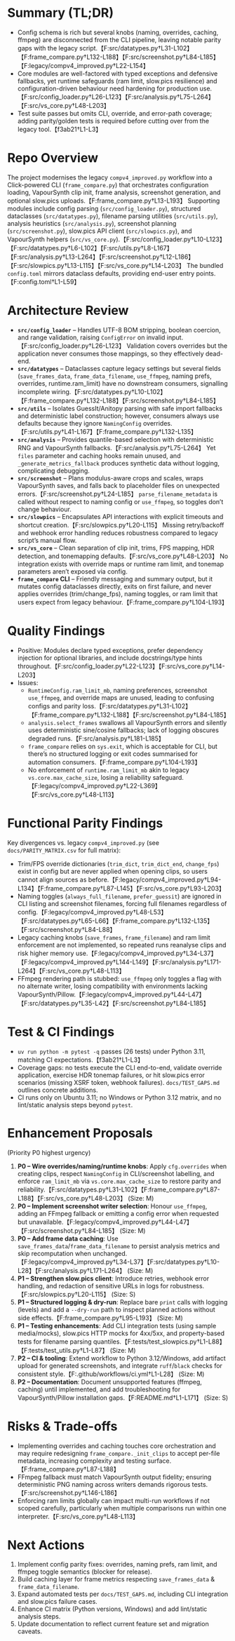 # Summary (TL;DR)
- Config schema is rich but several knobs (naming, overrides, caching, ffmpeg) are disconnected from the CLI pipeline, leaving notable parity gaps with the legacy script.【F:src/datatypes.py†L31-L102】【F:frame_compare.py†L132-L188】【F:src/screenshot.py†L84-L185】【F:legacy/compv4_improved.py†L22-L154】
- Core modules are well-factored with typed exceptions and defensive fallbacks, yet runtime safeguards (ram limit, slow.pics resilience) and configuration-driven behaviour need hardening for production use.【F:src/config_loader.py†L26-L123】【F:src/analysis.py†L75-L264】【F:src/vs_core.py†L48-L203】
- Test suite passes but omits CLI, override, and error-path coverage; adding parity/golden tests is required before cutting over from the legacy tool.【f3ab21†L1-L3】

# Repo Overview
The project modernises the legacy `compv4_improved.py` workflow into a Click-powered CLI (`frame_compare.py`) that orchestrates configuration loading, VapourSynth clip init, frame analysis, screenshot generation, and optional slow.pics uploads.【F:frame_compare.py†L13-L193】 Supporting modules include config parsing (`src/config_loader.py`), structured dataclasses (`src/datatypes.py`), filename parsing utilities (`src/utils.py`), analysis heuristics (`src/analysis.py`), screenshot planning (`src/screenshot.py`), slow.pics API client (`src/slowpics.py`), and VapourSynth helpers (`src/vs_core.py`).【F:src/config_loader.py†L10-L123】【F:src/datatypes.py†L6-L102】【F:src/utils.py†L8-L167】【F:src/analysis.py†L13-L264】【F:src/screenshot.py†L12-L186】【F:src/slowpics.py†L13-L115】【F:src/vs_core.py†L14-L203】 The bundled `config.toml` mirrors dataclass defaults, providing end-user entry points.【F:config.toml†L1-L59】

# Architecture Review
- **`src/config_loader`** – Handles UTF-8 BOM stripping, boolean coercion, and range validation, raising `ConfigError` on invalid input.【F:src/config_loader.py†L26-L123】 Validation covers overrides but the application never consumes those mappings, so they effectively dead-end.
- **`src/datatypes`** – Dataclasses capture legacy settings but several fields (`save_frames_data`, `frame_data_filename`, `use_ffmpeg`, naming prefs, overrides, runtime.ram_limit) have no downstream consumers, signalling incomplete wiring.【F:src/datatypes.py†L10-L102】【F:frame_compare.py†L132-L188】【F:src/screenshot.py†L84-L185】
- **`src/utils`** – Isolates GuessIt/Anitopy parsing with safe import fallbacks and deterministic label construction; however, consumers always use defaults because they ignore `NamingConfig` overrides.【F:src/utils.py†L41-L167】【F:frame_compare.py†L132-L135】
- **`src/analysis`** – Provides quantile-based selection with deterministic RNG and VapourSynth fallbacks.【F:src/analysis.py†L75-L264】 Yet `files` parameter and caching hooks remain unused, and `_generate_metrics_fallback` produces synthetic data without logging, complicating debugging.
- **`src/screenshot`** – Plans modulus-aware crops and scales, wraps VapourSynth saves, and falls back to placeholder files on unexpected errors.【F:src/screenshot.py†L24-L185】 `parse_filename_metadata` is called without respect to naming config or `use_ffmpeg`, so toggles don’t change behaviour.
- **`src/slowpics`** – Encapsulates API interactions with explicit timeouts and shortcut creation.【F:src/slowpics.py†L20-L115】 Missing retry/backoff and webhook error handling reduces robustness compared to legacy script’s manual flow.
- **`src/vs_core`** – Clean separation of clip init, trims, FPS mapping, HDR detection, and tonemapping defaults.【F:src/vs_core.py†L48-L203】 No integration exists with override maps or runtime ram limit, and tonemap parameters aren’t exposed via config.
- **`frame_compare` CLI** – Friendly messaging and summary output, but it mutates config dataclasses directly, exits on first failure, and never applies overrides (trim/change_fps), naming toggles, or ram limit that users expect from legacy behaviour.【F:frame_compare.py†L104-L193】

# Quality Findings
- Positive: Modules declare typed exceptions, prefer dependency injection for optional libraries, and include docstrings/type hints throughout.【F:src/config_loader.py†L22-L123】【F:src/vs_core.py†L14-L203】
- Issues:
  - `RuntimeConfig.ram_limit_mb`, naming preferences, screenshot `use_ffmpeg`, and override maps are unused, leading to confusing configs and parity loss.【F:src/datatypes.py†L31-L102】【F:frame_compare.py†L132-L188】【F:src/screenshot.py†L84-L185】
  - `analysis.select_frames` swallows all VapourSynth errors and silently uses deterministic sine/cosine fallbacks; lack of logging obscures degraded runs.【F:src/analysis.py†L181-L185】
  - `frame_compare` relies on `sys.exit`, which is acceptable for CLI, but there’s no structured logging or exit codes summarised for automation consumers.【F:frame_compare.py†L104-L193】
  - No enforcement of `runtime.ram_limit_mb` akin to legacy `vs.core.max_cache_size`, losing a reliability safeguard.【F:legacy/compv4_improved.py†L22-L369】【F:src/vs_core.py†L48-L113】

# Functional Parity Findings
Key divergences vs. legacy `compv4_improved.py` (see `docs/PARITY_MATRIX.csv` for full matrix):
- Trim/FPS override dictionaries (`trim_dict`, `trim_dict_end`, `change_fps`) exist in config but are never applied when opening clips, so users cannot align sources as before.【F:legacy/compv4_improved.py†L94-L134】【F:frame_compare.py†L87-L145】【F:src/vs_core.py†L93-L203】
- Naming toggles (`always_full_filename`, `prefer_guessit`) are ignored in CLI listing and screenshot filenames, forcing full filenames regardless of config.【F:legacy/compv4_improved.py†L48-L53】【F:src/datatypes.py†L65-L66】【F:frame_compare.py†L132-L135】【F:src/screenshot.py†L84-L88】
- Legacy caching knobs (`save_frames`, `frame_filename`) and ram limit enforcement are not implemented, so repeated runs reanalyse clips and risk higher memory use.【F:legacy/compv4_improved.py†L34-L37】【F:legacy/compv4_improved.py†L144-L149】【F:src/analysis.py†L171-L264】【F:src/vs_core.py†L48-L113】
- FFmpeg rendering path is stubbed: `use_ffmpeg` only toggles a flag with no alternate writer, losing compatibility with environments lacking VapourSynth/Pillow.【F:legacy/compv4_improved.py†L44-L47】【F:src/datatypes.py†L35-L42】【F:src/screenshot.py†L84-L185】

# Test & CI Findings
- `uv run python -m pytest -q` passes (26 tests) under Python 3.11, matching CI expectations.【f3ab21†L1-L3】
- Coverage gaps: no tests execute the CLI end-to-end, validate override application, exercise HDR tonemap failures, or hit slow.pics error scenarios (missing XSRF token, webhook failures). `docs/TEST_GAPS.md` outlines concrete additions.
- CI runs only on Ubuntu 3.11; no Windows or Python 3.12 matrix, and no lint/static analysis steps beyond `pytest`.

# Enhancement Proposals
(Priority P0 highest urgency)
1. **P0 – Wire overrides/naming/runtime knobs**: Apply `cfg.overrides` when creating clips, respect `NamingConfig` in CLI/screenshot labelling, and enforce `ram_limit_mb` via `vs.core.max_cache_size` to restore parity and reliability.【F:src/datatypes.py†L31-L102】【F:frame_compare.py†L87-L188】【F:src/vs_core.py†L48-L203】 (Size: M)
2. **P0 – Implement screenshot writer selection**: Honour `use_ffmpeg`, adding an FFmpeg fallback or emitting a config error when requested but unavailable.【F:legacy/compv4_improved.py†L44-L47】【F:src/screenshot.py†L84-L185】 (Size: M)
3. **P0 – Add frame data caching**: Use `save_frames_data`/`frame_data_filename` to persist analysis metrics and skip recomputation when unchanged.【F:legacy/compv4_improved.py†L34-L37】【F:src/datatypes.py†L10-L28】【F:src/analysis.py†L171-L264】 (Size: M)
4. **P1 – Strengthen slow.pics client**: Introduce retries, webhook error handling, and redaction of sensitive URLs in logs for robustness.【F:src/slowpics.py†L20-L115】 (Size: S)
5. **P1 – Structured logging & dry-run**: Replace bare `print` calls with logging (levels) and add a `--dry-run` path to inspect planned actions without side effects.【F:frame_compare.py†L95-L193】 (Size: M)
6. **P1 – Testing enhancements**: Add CLI integration tests (using sample media/mocks), slow.pics HTTP mocks for 4xx/5xx, and property-based tests for filename parsing quantiles.【F:tests/test_slowpics.py†L1-L88】【F:tests/test_utils.py†L1-L87】 (Size: M)
7. **P2 – CI & tooling**: Extend workflow to Python 3.12/Windows, add artifact upload for generated screenshots, and integrate `ruff`/`black` checks for consistent style.【F:.github/workflows/ci.yml†L1-L28】 (Size: M)
8. **P2 – Documentation**: Document unsupported features (ffmpeg, caching) until implemented, and add troubleshooting for VapourSynth/Pillow installation gaps.【F:README.md†L1-L171】 (Size: S)

# Risks & Trade-offs
- Implementing overrides and caching touches core orchestration and may require redesigning `frame_compare._init_clips` to accept per-file metadata, increasing complexity and testing surface.【F:frame_compare.py†L87-L188】
- FFmpeg fallback must match VapourSynth output fidelity; ensuring deterministic PNG naming across writers demands rigorous tests.【F:src/screenshot.py†L146-L186】
- Enforcing ram limits globally can impact multi-run workflows if not scoped carefully, particularly when multiple comparisons run within one interpreter.【F:src/vs_core.py†L48-L113】

# Next Actions
1. Implement config parity fixes: overrides, naming prefs, ram limit, and ffmpeg toggle semantics (blocker for release).
2. Build caching layer for frame metrics respecting `save_frames_data` & `frame_data_filename`.
3. Expand automated tests per `docs/TEST_GAPS.md`, including CLI integration and slow.pics failure cases.
4. Enhance CI matrix (Python versions, Windows) and add lint/static analysis steps.
5. Update documentation to reflect current feature set and migration caveats.
